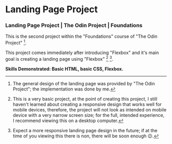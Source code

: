 # Landing Page Project
### Landing Page Project | The Odin Project | Foundations

This is the second project within the "Foundations" course of "The Odin Project" [^1].

This project comes immediately after introducing "Flexbox" and it's main goal is creating a landing page using "Flexbox" [^2] [^3].

**Skills Demonstrated: Basic HTML, basic CSS, Flexbox.**

[^1]: The general design of the landing page was provided by "The Odin Project"; the implementation was done by me.

[^2]: This is a very basic project, at the point of creating this project, I still haven't learned about creating a responsive design that works well for mobile devices, therefore, the project will not look as intended on mobile device with a very narrow screen size; for the full, intended experience, I recommend viewing this on a desktop computer.

[^3]: Expect a more responsive landing page design in the future; if at the time of you viewing this there is non, there will be soon enough :wink:.